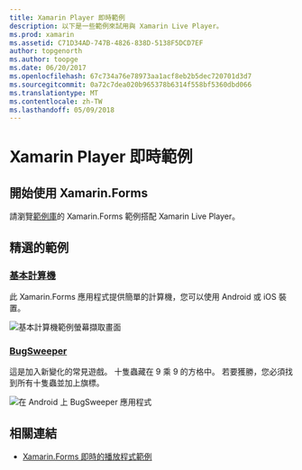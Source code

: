 ```yaml
---
title: Xamarin Player 即時範例
description: 以下是一些範例來試用與 Xamarin Live Player。
ms.prod: xamarin
ms.assetid: C71D34AD-747B-4826-838D-5138F5DCD7EF
author: topgenorth
ms.author: toopge
ms.date: 06/20/2017
ms.openlocfilehash: 67c734a76e78973aa1acf8eb2b5dec720701d3d7
ms.sourcegitcommit: 0a72c7dea020b965378b6314f558bf5360dbd066
ms.translationtype: MT
ms.contentlocale: zh-TW
ms.lasthandoff: 05/09/2018
---
```

# <a name="xamarin-live-player-samples"></a>Xamarin Player 即時範例

## <a name="get-started-with-xamarinforms"></a>開始使用 Xamarin.Forms

請瀏覽[範例庫](https://developer.xamarin.com/samples/xamarin-live-player/all/)的 Xamarin.Forms 範例搭配 Xamarin Live Player。

## <a name="featured-samples"></a>精選的範例

### <a name="basic-calculatorhttpsdeveloperxamarincomsamplesmobileliveplayerbasiccalculator"></a>[基本計算機](https://developer.xamarin.com/samples/mobile/LivePlayer/BasicCalculator/)

此 Xamarin.Forms 應用程式提供簡單的計算機，您可以使用 Android 或 iOS 裝置。

![基本計算機範例螢幕擷取畫面](samples-images/basic-calculator-sml.png)

### <a name="bugsweeperhttpsdeveloperxamarincomsamplesmobileliveplayerbugsweeperlp"></a>[BugSweeper](https://developer.xamarin.com/samples/mobile/LivePlayer/BugSweeperLP/)

這是加入新變化的常見遊戲。 十隻蟲藏在 9 乘 9 的方格中。 若要獲勝，您必須找到所有十隻蟲並加上旗標。

![在 Android 上 BugSweeper 應用程式](samples-images/bugsweeper-sml.png)



## <a name="related-links"></a>相關連結

- [Xamarin.Forms 即時的播放程式範例](https://developer.xamarin.com/samples/xamarin-live-player/all/)
